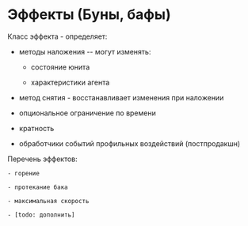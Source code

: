 ﻿
# Эффекты (Буны, бафы) #

Класс эффекта - определяет:

- методы наложения -- могут изменять:

    - состояние юнита
    
    - характеристики агента

- метод снятия - восстанавливает изменения при наложении

- опциональное ограничение по времени

- кратность

- обработчики событий профильных воздействий (постпродакшн)


Перечень эффектов:

    - горение

    - протекание бака
    
    - максимальная скорость
    
    - [todo: дополнить]

